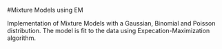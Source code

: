 #Mixture Models using EM

Implementation of Mixture Models with a Gaussian, Binomial and Poisson distribution. 
The model is fit to the data using Expecation-Maximization algorithm.
